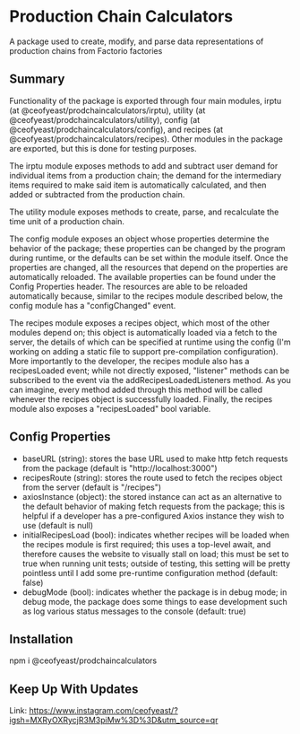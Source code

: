 # Production Chain Calculators

A package used to create, modify, and parse data representations of production chains from Factorio factories

## Summary

Functionality of the package is exported through four main modules, irptu (at @ceofyeast/prodchaincalculators/irptu), utility (at @ceofyeast/prodchaincalculators/utility), config (at @ceofyeast/prodchaincalculators/config), and recipes (at @ceofyeast/prodchaincalculators/recipes). Other modules in the package are exported, but this is done for testing purposes. 

The irptu module exposes methods to add and subtract user demand for individual items from a production chain; the demand for the intermediary items required to make said item is automatically calculated, and then added or subtracted from the production chain.

The utility module exposes methods to create, parse, and recalculate the time unit of a production chain. 

The config module exposes an object whose properties determine the behavior of the package; these properties can be changed by the program during runtime, or the defaults can be set within the module itself. Once the properties are changed, all the resources that depend on the properties are automatically reloaded. The available properties can be found under the Config Properties header. The resources are able to be reloaded automatically because, similar to the recipes module described below, the config module has a "configChanged" event.

The recipes module exposes a recipes object, which most of the other modules depend on; this object is automatically loaded via a fetch to the server, the details of which can be specified at runtime using the config (I'm working on adding a static file to support pre-compilation configuration). More importantly to the developer, the recipes module also has a recipesLoaded event; while not directly exposed, "listener" methods can be subscribed to the event via the addRecipesLoadedListeners method. As you can imagine, every method added through this method will be called whenever the recipes object is successfully loaded. Finally, the recipes module also exposes a "recipesLoaded" bool variable.


## Config Properties

- baseURL (string): stores the base URL used to make http fetch requests from the package (default is "http://localhost:3000")
- recipesRoute (string): stores the route used to fetch the recipes object from the server (default is "/recipes")
- axiosInstance (object): the stored instance can act as an alternative to the default behavior of making fetch requests from the package; this is helpful if a developer has a pre-configured Axios instance they wish to use (default is null)
- initialRecipesLoad (bool): indicates whether recipes will be loaded when the recipes module is first required; this uses a top-level await, and therefore causes the website to visually stall on load; this must be set to true when running unit tests; outside of testing, this setting will be pretty pointless until I add some pre-runtime configuration method (default: false)
- debugMode (bool): indicates whether the package is in debug mode; in debug mode, the package does some things to ease development such as log various status messages to the console (default: true)

## Installation

npm i @ceofyeast/prodchaincalculators

## Keep Up With Updates

Link:
https://www.instagram.com/ceofyeast/?igsh=MXRyOXRycjR3M3piMw%3D%3D&utm_source=qr
